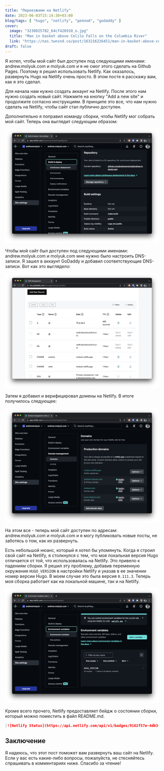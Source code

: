 ```yaml
---
title: "Переезжаем на Netlify"
date: 2023-06-03T15:14:30+03:00
blog/tags: [ "hugo", "netlify", "деплой", "godaddy" ]
cover:
  image: "3230025782_64cf426910_o.jpg"
  title: "Man in basket above Celilo Falls on the Columbia River"
  link: "https://nos.twnsnd.co/post/163216226451/man-in-basket-above-celilo-falls-on-the-columbia"
draft: false
---
```


Я хотел, чтобы мой сайт был доступен под следующими именами: andrew.molyuk.com и molyuk.com и я не смог этого сделать на
Github Pages. Поэтому я решил использовать Netlify. Как оказалось, развернуть Hugo на Netlify очень просто. В этом посте
я расскажу вам, как я это сделал.

Для начала нам нужно создать аккаунт на Netlify. После этого нам нужно создать новый сайт. Нажмите на кнопку "Add a new
site" и продолжите согласно инструкциям. В принципе это все, что нам нужно сделать на Netlify, чтобы сайт стал публично
доступен.

Дополнительно я поправил команду сборки, чтобы Netlify мог собрать мой сайт. Теперь она выглядит следующим образом:

![netlify-repository.png](netlify-repository.png)

Чтобы мой сайт был доступен под следующими именами: andrew.molyuk.com и molyuk.com мне нужно было настроить DNS-записи.
Я зашел в аккаунт GoDaddy и добавил соответствующие DNS-записи. Вот как это выглядело:

![netlify-godaddy.png](netlify-godaddy.png)

Затем я добавил и верифицировал домены на Netlify. В итоге получилось следующее:

![netlify-domains.png](netlify-domains.png)

На этом все - теперь мой сайт доступен по адресам: andrew.molyuk.com и molyuk.com и я могу публиковать новые посты, не
заботясь о том, как их развернуть.

Есть небольшой нюанс, который я хотел бы упомянуть. Когда я строил свой сайт на Netlify, я столкнулся с тем, что моя
локальная версия Hugo отличается от той, что использовалась на Netlify. Это привело к падениям сборки. Я решил эту
проблему, добавив переменную окружения `HUGO_VERSION` в настройки Netlify и указав в ее значении номер версии Hugo. В
моем случае это была версия `0.111.3`. Теперь моя сборка работает как на локальной машине, так и на Netlify.

![netlify-hugo.png](netlify-hugo.png)

Кроме всего прочего, Netlify предоставляет бейдж о состоянии сборки, который можно поместить в файл README.md. 

```markdown
[![Netlify Status](https://api.netlify.com/api/v1/badges/9162f57e-4db3-4360-b350-e31ad5e85cb6/deploy-status)](https://app.netlify.com/sites/molyuk/deploys)
```

## Заключение

Я надеюсь, что этот пост поможет вам развернуть ваш сайт на Netlify. Если у вас есть какие-либо вопросы, пожалуйста, не
стесняйтесь спрашивать в комментариях ниже. Спасибо за чтение!
